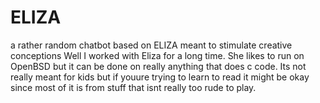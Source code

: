 # ELIZA
a rather random chatbot based on ELIZA meant to stimulate creative conceptions
Well I worked with Eliza for a long time. She likes to run on OpenBSD but it 
can be done on really anything that does c code. Its not really meant for kids
but if youure trying to learn to read it might be okay since most of it is from
stuff that isnt really too rude to play.
